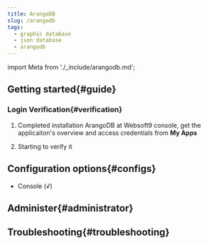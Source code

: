 ```yaml
---
title: ArangoDB
slug: /arangodb
tags:
  - graphic database
  - json database
  - arangodb
---
```


import Meta from './_include/arangodb.md';

<Meta name="meta" />

## Getting started{#guide}

### Login Verification{#verification}

1. Completed installation ArangoDB at Websoft9 console, get the applicaiton's overview and access credentials from **My Apps**    

2. Starting to verify it

## Configuration options{#configs}

- Console (√)

## Administer{#administrator}

## Troubleshooting{#troubleshooting}

